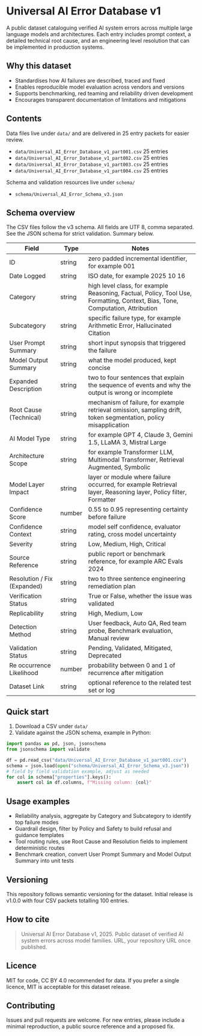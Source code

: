 # Universal AI Error Database v1

A public dataset cataloguing verified AI system errors across multiple large language models and architectures.
Each entry includes prompt context, a detailed technical root cause, and an engineering level resolution that can be implemented in production systems.

## Why this dataset

* Standardises how AI failures are described, traced and fixed
* Enables reproducible model evaluation across vendors and versions
* Supports benchmarking, red teaming and reliability driven development
* Encourages transparent documentation of limitations and mitigations

## Contents

Data files live under `data/` and are delivered in 25 entry packets for easier review.

* `data/Universal_AI_Error_Database_v1_part001.csv`  25 entries
* `data/Universal_AI_Error_Database_v1_part002.csv`  25 entries
* `data/Universal_AI_Error_Database_v1_part003.csv`  25 entries
* `data/Universal_AI_Error_Database_v1_part004.csv`  25 entries

Schema and validation resources live under `schema/`

* `schema/Universal_AI_Error_Schema_v3.json`

## Schema overview

The CSV files follow the v3 schema. All fields are UTF 8, comma separated.
See the JSON schema for strict validation. Summary below.

| Field | Type | Notes |
|------|------|------|
| ID | string | zero padded incremental identifier, for example 001 |
| Date Logged | string | ISO date, for example 2025 10 16 |
| Category | string | high level class, for example Reasoning, Factual, Policy, Tool Use, Formatting, Context, Bias, Tone, Computation, Attribution |
| Subcategory | string | specific failure type, for example Arithmetic Error, Hallucinated Citation |
| User Prompt Summary | string | short input synopsis that triggered the failure |
| Model Output Summary | string | what the model produced, kept concise |
| Expanded Description | string | two to four sentences that explain the sequence of events and why the output is wrong or incomplete |
| Root Cause (Technical) | string | mechanism of failure, for example retrieval omission, sampling drift, token segmentation, policy misapplication |
| AI Model Type | string | for example GPT 4, Claude 3, Gemini 1.5, LLaMA 3, Mistral Large |
| Architecture Scope | string | for example Transformer LLM, Multimodal Transformer, Retrieval Augmented, Symbolic |
| Model Layer Impact | string | layer or module where failure occurred, for example Retrieval layer, Reasoning layer, Policy filter, Formatter |
| Confidence Score | number | 0.55 to 0.95 representing certainty before failure |
| Confidence Context | string | model self confidence, evaluator rating, cross model uncertainty |
| Severity | string | Low, Medium, High, Critical |
| Source Reference | string | public report or benchmark reference, for example ARC Evals 2024 |
| Resolution / Fix (Expanded) | string | two to three sentence engineering remediation plan |
| Verification Status | string | True or False, whether the issue was validated |
| Replicability | string | High, Medium, Low |
| Detection Method | string | User feedback, Auto QA, Red team probe, Benchmark evaluation, Manual review |
| Validation Status | string | Pending, Validated, Mitigated, Deprecated |
| Re occurrence Likelihood | number | probability between 0 and 1 of recurrence after mitigation |
| Dataset Link | string | optional reference to the related test set or log |

## Quick start

1. Download a CSV under `data/`
2. Validate against the JSON schema, example in Python:

```python
import pandas as pd, json, jsonschema
from jsonschema import validate

df = pd.read_csv("data/Universal_AI_Error_Database_v1_part001.csv")
schema = json.load(open("schema/Universal_AI_Error_Schema_v3.json"))
# field by field validation example, adjust as needed
for col in schema["properties"].keys():
    assert col in df.columns, f"Missing column: {col}"
```

## Usage examples

* Reliability analysis, aggregate by Category and Subcategory to identify top failure modes
* Guardrail design, filter by Policy and Safety to build refusal and guidance templates
* Tool routing rules, use Root Cause and Resolution fields to implement deterministic routes
* Benchmark creation, convert User Prompt Summary and Model Output Summary into unit tests

## Versioning

This repository follows semantic versioning for the dataset.
Initial release is v1.0.0 with four CSV packets totalling 100 entries.

## How to cite

> Universal AI Error Database v1, 2025. Public dataset of verified AI system errors across model families.
> URL, your repository URL once published.

## Licence

MIT for code, CC BY 4.0 recommended for data.
If you prefer a single licence, MIT is acceptable for this dataset release.

## Contributing

Issues and pull requests are welcome. For new entries, please include
a minimal reproduction, a public source reference and a proposed fix.
